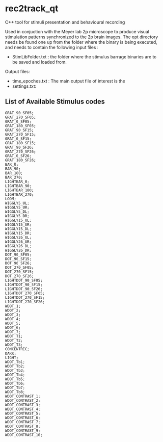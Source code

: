 # rec2track_qt
C++ tool for stimuli presentation and behavioural recording

Used in conjuction with the Meyer lab 2p microscope to produce visual stimulation patterns synchronized to the 2p brain images.
The opt directory needs be found one up from the folder where the binary is being executed, and needs to contain the following input files :

-   StimLibFolder.txt : the folder where the stimulus barrage binaries are to be saved and loaded from.

Output files:

  - time_epoches.txt : The main output file of interest is the
  - settings.txt:


## List of Available Stimulus codes

```
GRAT_90_SF05;
GRAT_270_SF05;
GRAT_0_SF05;
GRAT_180_SF05;
GRAT_90_SF15;
GRAT_270_SF15;
GRAT_0_SF15;
GRAT_180_SF15;
GRAT_90_SF26;
GRAT_270_SF26;
GRAT_0_SF26;
GRAT_180_SF26;
BAR_0;
BAR_90;
BAR_180;
BAR_270;
LIGHTBAR_0;
LIGHTBAR_90;
LIGHTBAR_180;
LIGHTBAR_270;
LOOM;
WIGGLY5_UL;
WIGGLY5_UR;
WIGGLY5_DL;
WIGGLY5_DR;
WIGGLY15_UL;
WIGGLY15_UR;
WIGGLY15_DL;
WIGGLY15_DR;
WIGGLY26_UL;
WIGGLY26_UR;
WIGGLY26_DL;
WIGGLY26_DR;
DOT_90_SF05;
DOT_90_SF15;
DOT_90_SF26;
DOT_270_SF05;
DOT_270_SF15;
DOT_270_SF26;
LIGHTDOT_90_SF05;
LIGHTDOT_90_SF15;
LIGHTDOT_90_SF26;
LIGHTDOT_270_SF05;
LIGHTDOT_270_SF15;
LIGHTDOT_270_SF26;
WDOT_1;
WDOT_2;
WDOT_3;
WDOT_4;
WDOT_5;
WDOT_6;
WDOT_7;
WDOT_T1;
WDOT_T2;
WDOT_T3;
CONCENTRIC;
DARK;
LIGHT;
WDOT_Tb1;
WDOT_Tb2;
WDOT_Tb3;
WDOT_Tb4;
WDOT_Tb5;
WDOT_Tb6;
WDOT_Tb7;
WDOT_Tb8;
WDOT_CONTRAST_1;
WDOT_CONTRAST_2;
WDOT_CONTRAST_3;
WDOT_CONTRAST_4;
WDOT_CONTRAST_5;
WDOT_CONTRAST_6;
WDOT_CONTRAST_7;
WDOT_CONTRAST_8;
WDOT_CONTRAST_9;
WDOT_CONTRAST_10;
 ```
